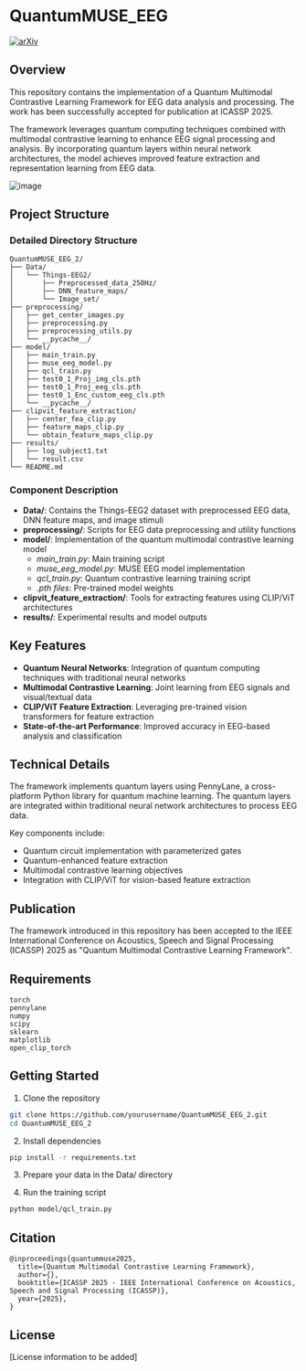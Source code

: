 # QuantumMUSE_EEG
[![arXiv](https://img.shields.io/badge/arXiv-2408.13919-b31b1b.svg?style=flat-square)](https://arxiv.org/abs/2408.13919)  

## Overview
This repository contains the implementation of a Quantum Multimodal Contrastive Learning Framework for EEG data analysis and processing. The work has been successfully accepted for publication at ICASSP 2025.

The framework leverages quantum computing techniques combined with multimodal contrastive learning to enhance EEG signal processing and analysis. By incorporating quantum layers within neural network architectures, the model achieves improved feature extraction and representation learning from EEG data.

![image](https://github.com/user-attachments/assets/d88b39f4-343b-4ff6-ae46-612e04bf74a6)


## Project Structure

### Detailed Directory Structure
```
QuantumMUSE_EEG_2/
├── Data/
│   └── Things-EEG2/
│       ├── Preprocessed_data_250Hz/
│       ├── DNN_feature_maps/
│       └── Image_set/
├── preprocessing/
│   ├── get_center_images.py
│   ├── preprocessing.py
│   ├── preprocessing_utils.py
│   └── __pycache__/
├── model/
│   ├── main_train.py
│   ├── muse_eeg_model.py
│   ├── qcl_train.py
│   ├── test0_1_Proj_img_cls.pth
│   ├── test0_1_Proj_eeg_cls.pth
│   ├── test0_1_Enc_custom_eeg_cls.pth
│   └── __pycache__/
├── clipvit_feature_extraction/
│   ├── center_fea_clip.py
│   ├── feature_maps_clip.py
│   └── obtain_feature_maps_clip.py
├── results/
│   ├── log_subject1.txt
│   └── result.csv
└── README.md
```

### Component Description
- **Data/**: Contains the Things-EEG2 dataset with preprocessed EEG data, DNN feature maps, and image stimuli
- **preprocessing/**: Scripts for EEG data preprocessing and utility functions
- **model/**: Implementation of the quantum multimodal contrastive learning model
  - *main_train.py*: Main training script
  - *muse_eeg_model.py*: MUSE EEG model implementation
  - *qcl_train.py*: Quantum contrastive learning training script
  - *.pth files*: Pre-trained model weights
- **clipvit_feature_extraction/**: Tools for extracting features using CLIP/ViT architectures
- **results/**: Experimental results and model outputs

## Key Features

- **Quantum Neural Networks**: Integration of quantum computing techniques with traditional neural networks
- **Multimodal Contrastive Learning**: Joint learning from EEG signals and visual/textual data
- **CLIP/ViT Feature Extraction**: Leveraging pre-trained vision transformers for feature extraction
- **State-of-the-art Performance**: Improved accuracy in EEG-based analysis and classification

## Technical Details

The framework implements quantum layers using PennyLane, a cross-platform Python library for quantum machine learning. The quantum layers are integrated within traditional neural network architectures to process EEG data.

Key components include:
- Quantum circuit implementation with parameterized gates
- Quantum-enhanced feature extraction
- Multimodal contrastive learning objectives
- Integration with CLIP/ViT for vision-based feature extraction

## Publication

The framework introduced in this repository has been accepted to the IEEE International Conference on Acoustics, Speech and Signal Processing (ICASSP) 2025 as "Quantum Multimodal Contrastive Learning Framework".

## Requirements

```
torch
pennylane
numpy
scipy
sklearn
matplotlib
open_clip_torch
```

## Getting Started

1. Clone the repository
```bash
git clone https://github.com/yourusername/QuantumMUSE_EEG_2.git
cd QuantumMUSE_EEG_2
```

2. Install dependencies
```bash
pip install -r requirements.txt
```

3. Prepare your data in the Data/ directory

4. Run the training script
```bash
python model/qcl_train.py
```

## Citation

```
@inproceedings{quantummuse2025,
  title={Quantum Multimodal Contrastive Learning Framework},
  author={},
  booktitle={ICASSP 2025 - IEEE International Conference on Acoustics, Speech and Signal Processing (ICASSP)},
  year={2025},
}
```

## License

[License information to be added] 
